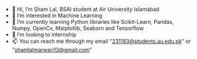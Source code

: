 - 👋 Hi, I’m Sham Lal, BSAI student at Air University Islamabad
- 👀 I’m interested in Machine Learning
- 🌱 I’m currently learning Python libraries like Scikit-Learn, Pandas, Numpy, OpenCv, Matplotlib, Seaborn and Tensorflow
- 💞️ I’m looking to internship
- 📫 You can reach me through my email "231183@students.au.edu.pk" or "shamlalmarwari13@gmail.com"

<!---
shamlal-12/shamlal-12 is a ✨ special ✨ repository because its `README.md` (this file) appears on your GitHub profile.
You can click the Preview link to take a look at your changes.
--->
